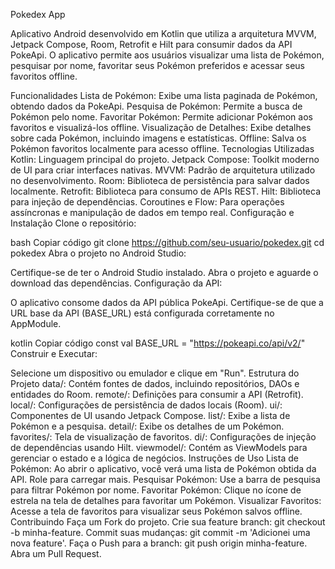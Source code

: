 Pokedex App

Aplicativo Android desenvolvido em Kotlin que utiliza a arquitetura MVVM, Jetpack Compose, Room, Retrofit e Hilt para consumir dados da API PokeApi. O aplicativo permite aos usuários visualizar uma lista de Pokémon, pesquisar por nome, favoritar seus Pokémon preferidos e acessar seus favoritos offline.

Funcionalidades
Lista de Pokémon: Exibe uma lista paginada de Pokémon, obtendo dados da PokeApi.
Pesquisa de Pokémon: Permite a busca de Pokémon pelo nome.
Favoritar Pokémon: Permite adicionar Pokémon aos favoritos e visualizá-los offline.
Visualização de Detalhes: Exibe detalhes sobre cada Pokémon, incluindo imagens e estatísticas.
Offline: Salva os Pokémon favoritos localmente para acesso offline.
Tecnologias Utilizadas
Kotlin: Linguagem principal do projeto.
Jetpack Compose: Toolkit moderno de UI para criar interfaces nativas.
MVVM: Padrão de arquitetura utilizado no desenvolvimento.
Room: Biblioteca de persistência para salvar dados localmente.
Retrofit: Biblioteca para consumo de APIs REST.
Hilt: Biblioteca para injeção de dependências.
Coroutines e Flow: Para operações assíncronas e manipulação de dados em tempo real.
Configuração e Instalação
Clone o repositório:

bash
Copiar código
git clone https://github.com/seu-usuario/pokedex.git
cd pokedex
Abra o projeto no Android Studio:

Certifique-se de ter o Android Studio instalado.
Abra o projeto e aguarde o download das dependências.
Configuração da API:

O aplicativo consome dados da API pública PokeApi. Certifique-se de que a URL base da API (BASE_URL) está configurada corretamente no AppModule.

kotlin
Copiar código
const val BASE_URL = "https://pokeapi.co/api/v2/"
Construir e Executar:

Selecione um dispositivo ou emulador e clique em "Run".
Estrutura do Projeto
data/: Contém fontes de dados, incluindo repositórios, DAOs e entidades do Room.
remote/: Definições para consumir a API (Retrofit).
local/: Configurações de persistência de dados locais (Room).
ui/: Componentes de UI usando Jetpack Compose.
list/: Exibe a lista de Pokémon e a pesquisa.
detail/: Exibe os detalhes de um Pokémon.
favorites/: Tela de visualização de favoritos.
di/: Configurações de injeção de dependências usando Hilt.
viewmodel/: Contém as ViewModels para gerenciar o estado e a lógica de negócios.
Instruções de Uso
Lista de Pokémon: Ao abrir o aplicativo, você verá uma lista de Pokémon obtida da API. Role para carregar mais.
Pesquisar Pokémon: Use a barra de pesquisa para filtrar Pokémon por nome.
Favoritar Pokémon: Clique no ícone de estrela na tela de detalhes para favoritar um Pokémon.
Visualizar Favoritos: Acesse a tela de favoritos para visualizar seus Pokémon salvos offline.
Contribuindo
Faça um Fork do projeto.
Crie sua feature branch: git checkout -b minha-feature.
Commit suas mudanças: git commit -m 'Adicionei uma nova feature'.
Faça o Push para a branch: git push origin minha-feature.
Abra um Pull Request.
